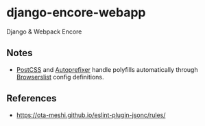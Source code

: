 # django-encore-webapp

Django & Webpack Encore

## Notes

*   [PostCSS](https://github.com/postcss/postcss#postcss-) and [Autoprefixer](https://github.com/postcss/autoprefixer#autoprefixer-) handle polyfills automatically through [Browserslist](https://github.com/browserslist/browserslist#browserslist-) config definitions.

## References

*   https://ota-meshi.github.io/eslint-plugin-jsonc/rules/
